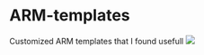 # ARM-templates
Customized ARM templates that I found usefull
<a href="https%3A%2F%2Fraw.githubusercontent.com%2Ffareszekri%2FARM-templates%2Fmaster%2FWindowsVirtualMachine.json" target="_blank"><img src="http://azuredeploy.net/deploybutton.png"/></a>
